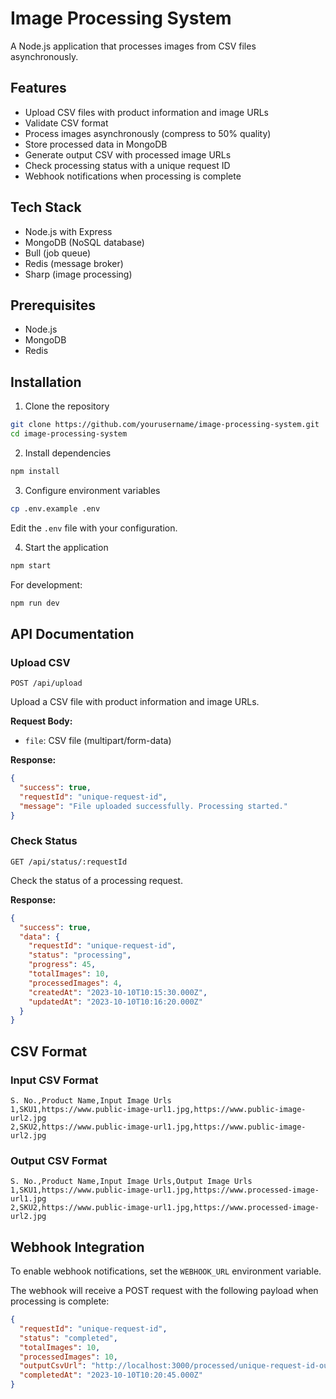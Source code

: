 # Image Processing System

A Node.js application that processes images from CSV files asynchronously.

## Features

- Upload CSV files with product information and image URLs
- Validate CSV format
- Process images asynchronously (compress to 50% quality)
- Store processed data in MongoDB
- Generate output CSV with processed image URLs
- Check processing status with a unique request ID
- Webhook notifications when processing is complete

## Tech Stack

- Node.js with Express
- MongoDB (NoSQL database)
- Bull (job queue)
- Redis (message broker)
- Sharp (image processing)

## Prerequisites

- Node.js
- MongoDB
- Redis

## Installation

1. Clone the repository
```bash
git clone https://github.com/yourusername/image-processing-system.git
cd image-processing-system
```

2. Install dependencies
```bash
npm install
```

3. Configure environment variables
```bash
cp .env.example .env
```
Edit the `.env` file with your configuration.

4. Start the application
```bash
npm start
```

For development:
```bash
npm run dev
```

## API Documentation

### Upload CSV

```
POST /api/upload
```

Upload a CSV file with product information and image URLs.

**Request Body:**
- `file`: CSV file (multipart/form-data)

**Response:**
```json
{
  "success": true,
  "requestId": "unique-request-id",
  "message": "File uploaded successfully. Processing started."
}
```

### Check Status

```
GET /api/status/:requestId
```

Check the status of a processing request.

**Response:**
```json
{
  "success": true,
  "data": {
    "requestId": "unique-request-id",
    "status": "processing",
    "progress": 45,
    "totalImages": 10,
    "processedImages": 4,
    "createdAt": "2023-10-10T10:15:30.000Z",
    "updatedAt": "2023-10-10T10:16:20.000Z"
  }
}
```

## CSV Format

### Input CSV Format
```
S. No.,Product Name,Input Image Urls
1,SKU1,https://www.public-image-url1.jpg,https://www.public-image-url2.jpg
2,SKU2,https://www.public-image-url1.jpg,https://www.public-image-url2.jpg
```

### Output CSV Format
```
S. No.,Product Name,Input Image Urls,Output Image Urls
1,SKU1,https://www.public-image-url1.jpg,https://www.processed-image-url1.jpg
2,SKU2,https://www.public-image-url1.jpg,https://www.processed-image-url2.jpg
```

## Webhook Integration

To enable webhook notifications, set the `WEBHOOK_URL` environment variable.

The webhook will receive a POST request with the following payload when processing is complete:

```json
{
  "requestId": "unique-request-id",
  "status": "completed",
  "totalImages": 10,
  "processedImages": 10,
  "outputCsvUrl": "http://localhost:3000/processed/unique-request-id-output.csv",
  "completedAt": "2023-10-10T10:20:45.000Z"
}
```